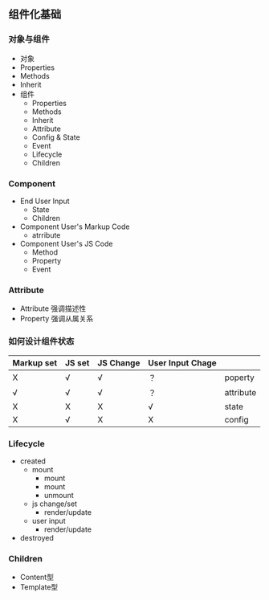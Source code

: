 ## 组件化基础

### 对象与组件
 - 对象
 - Properties
 - Methods
 - Inherit
- 组件
  - Properties
  - Methods
  - Inherit
  - Attribute
  - Config & State
  - Event
  - Lifecycle
  - Children

### Component
- End User Input
  + State
  + Children
- Component User's Markup Code
  + atrribute
- Component User's JS Code
  + Method
  + Property
  + Event

### Attribute
- Attribute 强调描述性
- Property 强调从属关系


### 如何设计组件状态

| Markup set | JS set | JS Change | User Input Chage |  |
|  ----  | ----  | ----  | ----  | ----  |
| X | √ | √ | ？ | poperty |
| √ | √ | √ | ？ | attribute |
| X | X | X | √ | state |
| X | √ | X | X | config |

### Lifecycle
 - created
   + mount
      - mount
      - mount
      - unmount
   + js change/set
      - render/update
   + user input
      - render/update
 - destroyed

 ### Children
- Content型
- Template型
